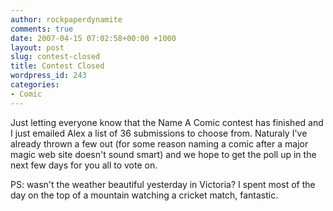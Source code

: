 ```yaml
---
author: rockpaperdynamite
comments: true
date: 2007-04-15 07:02:58+00:00 +1000
layout: post
slug: contest-closed
title: Contest Closed
wordpress_id: 243
categories:
- Comic
---
```


Just letting everyone know that the Name A Comic contest has finished and I just emailed Alex a list of 36 submissions to choose from. Naturaly I've already thrown a few out (for some reason naming a comic after a major magic web site doesn't sound smart) and we hope to get the poll up in the next few days for you all to vote on.

PS: wasn't the weather beautiful yesterday in Victoria? I spent most of the day on the top of a mountain watching a cricket match, fantastic.
